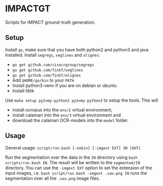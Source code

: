 # IMPACTGT
Scripts for IMPACT ground-truth generation.

## Setup
Install `go`, make sure that you have both python2 and python3 and
java installed. Install `segregs`, `seglines` and `alignes`:
 * `go get github.com/cisocrgroup/segregs`
 * `go get github.com/finkf/seglines`
 * `go get github.com/finkf/alignes`
 * Add `$HOME/go/bin` to your `PATH`
 * Install python3-venv if you are on debian or ubuntu
 * Install libtk

Use `make setup py2=my-python2 py3=my-python3` to setup the
tools. This will
 * install ocropus into the `env/2` virtual environment,
 * install calamari into the `env/3` virtual environment and
 * download the calamari OCR-models into the `model` folder.

## Usage
General usage: `script/run.bash [-nobin] [-imgext EXT] IN [OUT]`

Run the segmentation over the data in the `IN` directory using `bash
scripts/run.bash IN`.  The result will be written to the `segmented/IN`
directory.  You can use the `-imgext EXT` option to set the extension
of the input images, i.e. `bash script/run.bash -imgext .sau.png IN`
runs the segmentation over all the `.sau.png` image files.
